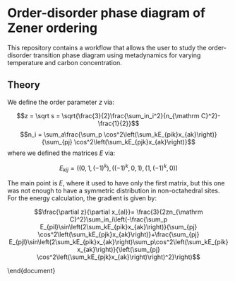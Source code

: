 # Order-disorder phase diagram of Zener ordering

This repository contains a workflow that allows the user to study the order-disorder transition phase diagram using metadynamics for varying temperature and carbon concentration.

## Theory


We define the order parameter $z$ via:

$$z = \sqrt s = \sqrt{\frac{3}{2}\frac{\sum_in_i^2}{n_{\mathrm C}^2}-\frac{1}{2}}$$ 
$$n_i = \sum_a\frac{\sum_p \cos^2\left(\sum_kE_{pik}x_{ak}\right)}{\sum_{pj} \cos^2\left(\sum_kE_{pjk}x_{ak}\right)}$$
where we defined the matrices $E$ via:

$$E_{kij} = ((0, 1, (-1)^k), ((-1)^k, 0, 1), (1, (-1)^k, 0))$$

The main point is $E$, where it used to have only the first matrix, but this one was not enough to have a symmetric distribution in non-octahedral sites. For the energy calculation, the gradient is given by:

$$\frac{\partial z}{\partial x_{al}}= \frac{3}{2zn_{\mathrm C}^2}\sum_in_i\left(-\frac{\sum_p E_{pil}\sin\left(2\sum_kE_{pik}x_{ak}\right)}{\sum_{pj} \cos^2\left(\sum_kE_{pjk}x_{ak}\right)}+\frac{\sum_{pj} E_{pjl}\sin\left(2\sum_kE_{pik}x_{ak}\right)\sum_p\cos^2\left(\sum_kE_{pik}x_{ak}\right)}{\left(\sum_{pj} \cos^2\left(\sum_kE_{pjk}x_{ak}\right)\right)^2}\right)$$

\end{document}

